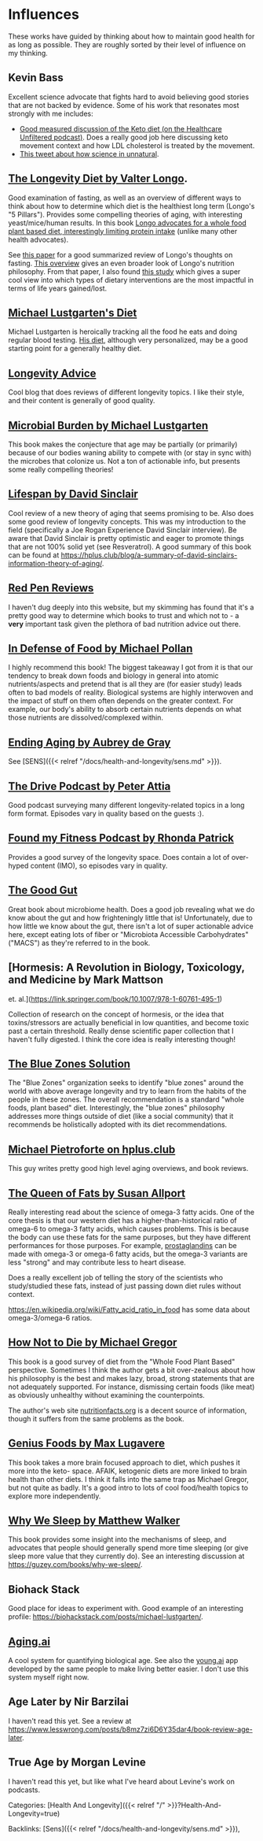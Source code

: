 # Influences

These works have guided by thinking about how to maintain good health for as
long as possible. They are roughly sorted by their level of influence on my
thinking.

## Kevin Bass

Excellent science advocate that fights hard to avoid believing good stories
that are not backed by evidence.  Some of his work that resonates most strongly
with me includes:

 - [Good measured discussion of the Keto diet (on the Healthcare Unfiltered podcast)](https://podcasts.google.com/feed/aHR0cHM6Ly9mZWVkcy5zb3VuZGNsb3VkLmNvbS91c2Vycy9zb3VuZGNsb3VkOnVzZXJzOjg4NzExODg2OC9zb3VuZHMucnNz/episode/dGFnOnNvdW5kY2xvdWQsMjAxMDp0cmFja3MvMTA3MzUxNDQ1MQ?ep=14).  Does a really good job here discussing keto movement context and how LDL cholesterol is treated by the movement.
 - [This tweet about how science in unnatural](https://twitter.com/kevinnbass/status/1409061791980793858).

## [The Longevity Diet by Valter Longo](https://www.valterlongo.com/daily-longevity-diet-for-adults/).

Good examination of fasting, as well as an overview of different ways to think
about how to determine which diet is the healthiest long term (Longo's "5
Pillars"). Provides some compelling theories of aging, with interesting
yeast/mice/human results. In this book [Longo advocates for a whole food plant
based diet, interestingly limiting protein
intake](https://www.valterlongo.com/daily-longevity-diet-for-adults/) (unlike
many other health advocates).

See [this paper](https://www.nature.com/articles/s43587-020-00013-3) for a good
summarized review of Longo's thoughts on fasting.
[This overview](https://www.cell.com/cell/fulltext/S0092-8674(22)00398-1) gives
an even broader look of Longo's nutrition philosophy.
From that paper, I also found [this
study](https://journals.plos.org/plosmedicine/article?id=10.1371/journal.pmed.1003889)
which gives a super cool view into which types of dietary interventions are the
most impactful in terms of life years gained/lost.

## [Michael Lustgarten's Diet](https://www.youtube.com/watch?v=jOis-MXCwCs&t=1s)

Michael Lustgarten is heroically tracking all the food he eats and doing
regular blood testing.  [His
diet](https://michaellustgarten.com/2019/11/10/12-16-years-younger-than-my-chronological-age-whats-my-diet/),
although very personalized, may be a good starting point for a generally
healthy diet.

## [Longevity Advice](https://www.longevityadvice.com/)

Cool blog that does reviews of different longevity topics. I like their style,
and their content is generally of good quality.

## [Microbial Burden by Michael Lustgarten](https://michaellustgarten.com/2016/11/18/microbial-burden-a-major-cause-of-aging-and-age-related-disease/)

This book makes the conjecture that age may be partially (or primarily) because
of our bodies waning ability to compete with (or stay in sync with) the
microbes that colonize us. Not a ton of actionable info, but presents some
really compelling theories!

## [Lifespan by David Sinclair](https://lifespanbook.com/)

Cool review of a new theory of aging that seems promising to be.  Also does some
good review of longevity concepts.  This was my introduction to the field
(specifically a Joe Rogan Experience David Sinclair interview).  Be aware that
David Sinclair is pretty optimistic and eager to promote things that are not
100% solid yet (see Resveratrol).
A good summary of this book can be found at
https://hplus.club/blog/a-summary-of-david-sinclairs-information-theory-of-aging/.

## [Red Pen Reviews](https://www.redpenreviews.org/)

I haven't dug deeply into this website, but my skimming has found that it's a
pretty good way to determine which books to trust and which not to - a **very**
important task given the plethora of bad nutrition advice out there.

## [In Defense of Food by Michael Pollan](https://michaelpollan.com/books/in-defense-of-food/)

I highly recommend this book!  The biggest takeaway I got from it is that our
tendency to break down foods and biology in general into atomic
nutrients/aspects and pretend that is all they are (for easier study) leads
often to bad models of reality.  Biological systems are highly interwoven and
the impact of stuff on them often depends on the greater context.  For example,
our body's ability to absorb certain nutrients depends on what those nutrients
are dissolved/complexed within.

## [Ending Aging by Aubrey de Gray](https://en.wikipedia.org/wiki/Ending_Aging)

See [SENS]({{< relref "/docs/health-and-longevity/sens.md" >}}).

## [The Drive Podcast by Peter Attia](https://peterattiamd.com/podcast/)

Good podcast surveying many different longevity-related topics in a long form
format. Episodes vary in quality based on the guests :).

## [Found my Fitness Podcast by Rhonda Patrick](https://www.foundmyfitness.com/episodes)

Provides a good survey of the longevity space. Does contain a lot of over-hyped
content (IMO), so episodes vary in quality.

## [The Good Gut](https://sonnenburglab.stanford.edu/press.html)

Great book about microbiome health.  Does a good job revealing what we do know
about the gut and how frighteningly little that is!  Unfortunately, due to how
little we know about the gut, there isn't a lot of super actionable advice
here, except eating lots of fiber or "Microbiota Accessible Carbohydrates"
("MACS") as they're referred to in the book.

## [Hormesis: A Revolution in Biology, Toxicology, and Medicine by Mark Mattson
et. al.](https://link.springer.com/book/10.1007/978-1-60761-495-1)

Collection of research on the concept of hormesis, or the idea that
toxins/stressors are actually beneficial in low quantities, and become toxic
past a certain threshold. Really dense scientific paper collection that I
haven't fully digested. I think the core idea is really interesting though!

## [The Blue Zones Solution](https://www.bluezones.com/2015/04/the-blue-zones-solution-secrets-of-the-worlds-healthiest-people-9-questions-for-dan-buettner/)

The "Blue Zones" organization seeks to identify "blue zones" around the world
with above average longevity and try to learn from the habits of the people in
these zones. The overall recommendation is a standard "whole foods, plant
based" diet.  Interestingly, the "blue zones" philosophy addresses more things
outside of diet (like a social community) that it recommends be holistically
adopted with its diet recommendations.

## [Michael Pietroforte on hplus.club](https://hplus.club/blog/author/michael-pietroforte/)

This guy writes pretty good high level aging overviews, and book reviews.

## [The Queen of Fats by Susan Allport](http://www.susanallport.com/)

Really interesting read about the science of omega-3 fatty acids.  One of the
core thesis is that our western diet has a higher-than-historical ratio of
omega-6 to omega-3 fatty acids, which causes problems.  This is because the
body can use these fats for the same purposes, but they have different
performances for those purposes.  For example,
[prostaglandins](https://en.wikipedia.org/wiki/Prostaglandin) can be made with
omega-3 or omega-6 fatty acids, but the omega-3 variants are less "strong" and
may contribute less to heart disease.

Does a really excellent job of telling the story of the scientists who
study/studied these fats, instead of just passing down diet rules without
context.

https://en.wikipedia.org/wiki/Fatty_acid_ratio_in_food has some data about
omega-3/omega-6 ratios.

## [How Not to Die by Michael Gregor](https://nutritionfacts.org/book/how-not-to-die/)

This book is a good survey of diet from the "Whole Food Plant Based"
perspective.  Sometimes I think the author gets a bit over-zealous about how
his philosophy is the best and makes lazy, broad, strong statements that are
not adequately supported.  For instance, dismissing certain foods (like meat)
as obviously unhealthy without examining the counterpoints.

The author's web site [nutritionfacts.org](https://nutritionfacts.org/) is a
decent source of information, though it suffers from the same problems as the
book.

## [Genius Foods by Max Lugavere](https://www.maxlugavere.com/book)

This book takes a more brain focused approach to diet, which pushes it more
into the keto- space.  AFAIK, ketogenic diets are more linked to brain health
than other diets.  I think it falls into the same trap as Michael Gregor, but
not quite as badly.  It's a good intro to lots of cool food/health topics to
explore more independently.  

## [Why We Sleep by Matthew Walker](https://www.goodreads.com/book/show/34466963-why-we-sleep)

This book provides some insight into the mechanisms of sleep, and advocates
that people should generally spend more time sleeping (or give sleep more value
that they currently do).  See an interesting discussion at
https://guzey.com/books/why-we-sleep/.


## Biohack Stack

Good place for ideas to experiment with.  Good example of an interesting profile:
https://biohackstack.com/posts/michael-lustgarten/.

## [Aging.ai](http://aging.ai/)

A cool system for quantifying biological age.  See also the
[young.ai](https://app.young.ai/app/dashboard) app developed by the same people
to make living better easier.  I don't use this system myself right now.

## Age Later by Nir Barzilai

I haven't read this yet. See a review at
https://www.lesswrong.com/posts/b8mz7zi6D6Y35dar4/book-review-age-later.

## True Age by Morgan Levine

I haven't read this yet, but like what I've heard about Levine's work on
podcasts.

Categories: [Health And Longevity]({{< relref "/" >}}?Health-And-Longevity=true)

Backlinks: [Sens]({{< relref "/docs/health-and-longevity/sens.md" >}}), 
